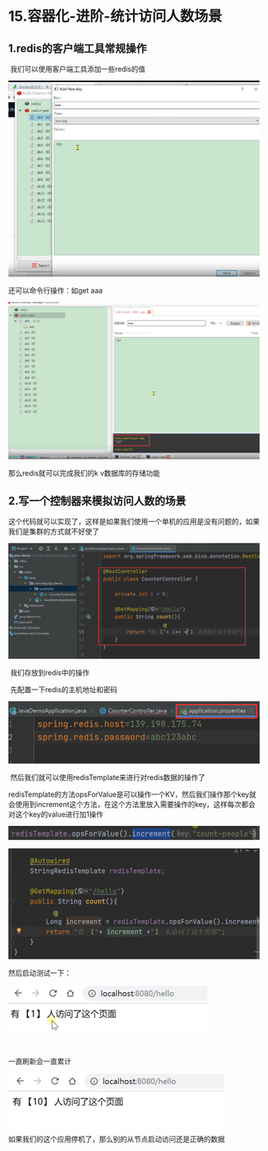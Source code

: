# 15.容器化-进阶-统计访问人数场景



## 1.redis的客户端工具常规操作

​	我们可以使用客户端工具添加一些redis的值

![1644995344534](../../.vuepress/public/images/1644995344534.png)





还可以命令行操作：如get aaa

![1644995417933](../../.vuepress/public/images/1644995417933.png)



那么redis就可以完成我们的k v数据库的存储功能





## 2.写一个控制器来模拟访问人数的场景

​	这个代码就可以实现了，这样是如果我们使用一个单机的应用是没有问题的，如果我们是集群的方式就不好使了

![1644995700097](../../.vuepress/public/images/1644995700097.png)



​	我们存放到redis中的操作

​	先配置一下redis的主机地址和密码

![1644995904937](../../.vuepress/public/images/1644995904937.png)



​	然后我们就可以使用redisTemplate来进行对redis数据的操作了

​	redisTemplate的方法opsForValue是可以操作一个KV，然后我们操作那个key就会使用到increment这个方法，在这个方法里放入需要操作的key，这样每次都会对这个key的value进行加1操作

![1644996167897](../../.vuepress/public/images/1644996167897.png)



![1644996183953](../../.vuepress/public/images/1644996183953.png)





然后启动测试一下：

![1644996239310](../../.vuepress/public/images/1644996239310.png)

​	

一直刷新会一直累计

![1644996266292](../../.vuepress/public/images/1644996266292.png)

如果我们的这个应用停机了，那么别的从节点启动访问还是正确的数据



































































